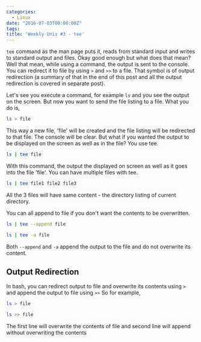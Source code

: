 ```yaml
---
categories:
  - Linux
date: "2016-07-03T00:00:00Z"
tags:
title: 'Weekly Unix #3 - tee'
---
```

`tee` command as the man page puts it, reads from standard input and writes to standard output and files. Okay good enough but what does that mean? Well that mean, while using a command, the output is sent to the console. You can redirect it to file by using `>` and `>>` to a file. That symbol is of output redirection (a summary of that in the end of this post and all the output redirection is covered in separate post). 

Let's see you execute a command, for example `ls` and you see the output on the screen. But now you want to send the file listing to a file. What you do is, 

```bash
ls > file
```
This way a new file, 'file' will be created and the file listing will be redirected to that file. The console will be clear. But what if you wanted the output to be displayed on the screen as well as in the file? You use tee. 

```bash
ls | tee file
```
With this command, the output the displayed on screen as well as it goes into the file 'file'. You can have multiple files with tee. 

```bash
ls | tee file1 file2 file3
```
All the 3 files will have same content - the directory listing of current directory. 

You can all append to file if you don't want the contents to be overwritten. 

```bash
ls | tee --append file
```
```bash
ls | tee -a file
```
Both `--append` and `-a` append the output to the file and do not overwrite its content. 

## Output Redirection
In bash, you can redirect output to file and overwrite its contents using `>` and append the output to file using `>>` So for example, 

```bash
ls > file
```
```bash
ls >> file
```
The first line will overwrite the contents of file and second line will append without overwriting the contents 

